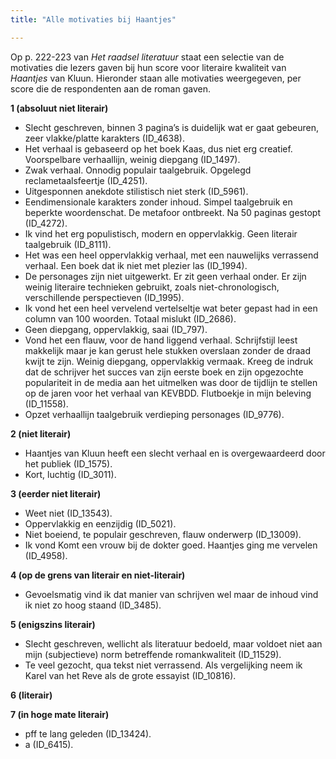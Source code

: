 ```yaml
---
title: "Alle motivaties bij Haantjes"

---
```


Op p. 222-223 van *Het raadsel literatuur* staat een selectie van de motivaties die lezers gaven bij hun score voor literaire kwaliteit van *Haantjes* van Kluun. Hieronder staan alle motivaties weergegeven, per score die de respondenten aan de roman gaven.

**1 (absoluut niet literair)**

- Slecht geschreven, binnen 3 pagina’s is duidelijk wat er gaat gebeuren, zeer vlakke/platte karakters (ID_4638).
- Het verhaal is gebaseerd op het boek Kaas, dus niet erg creatief. Voorspelbare verhaallijn, weinig diepgang (ID_1497).
- Zwak verhaal. Onnodig populair taalgebruik. Opgelegd reclametaalsfeertje (ID_4251).
- Uitgesponnen anekdote stilistisch niet sterk (ID_5961).
- Eendimensionale karakters zonder inhoud. Simpel taalgebruik en beperkte woordenschat. De metafoor ontbreekt. Na 50 paginas gestopt (ID_4272).
- Ik vind het erg populistisch, modern en oppervlakkig. Geen literair taalgebruik (ID_8111).
- Het was een heel oppervlakkig verhaal, met een nauwelijks verrassend verhaal. Een boek dat ik niet met plezier las (ID_1994).
- De personages zijn niet uitgewerkt. Er zit geen verhaal onder. Er zijn weinig literaire technieken gebruikt, zoals niet-chronologisch, verschillende perspectieven (ID_1995).
- Ik vond het een heel vervelend vertelseltje wat beter gepast had in een column van 100 woorden. Totaal mislukt (ID_2686).
- Geen diepgang, oppervlakkig, saai (ID_797).
- Vond het een flauw, voor de hand liggend verhaal. Schrijfstijl leest makkelijk maar je kan gerust hele stukken overslaan zonder de draad kwijt te zijn. Weinig diepgang, oppervlakkig vermaak. Kreeg de indruk dat de schrijver het succes van zijn eerste boek en zijn opgezochte populariteit in de media aan het uitmelken was door de tijdlijn te stellen op de jaren voor het verhaal van KEVBDD. Flutboekje in mijn beleving (ID_11558).
- Opzet verhaallijn taalgebruik verdieping personages (ID_9776).

**2 (niet literair)**

- Haantjes van Kluun heeft een slecht verhaal en is overgewaardeerd door het publiek (ID_1575).
- Kort, luchtig (ID_3011).

**3 (eerder niet literair)**

- Weet niet (ID_13543).
- Oppervlakkig en eenzijdig (ID_5021).
- Niet boeiend, te populair geschreven, flauw onderwerp (ID_13009).
- Ik vond Komt een vrouw bij de dokter goed. Haantjes ging me vervelen (ID_4958).

**4 (op de grens van literair en niet-literair)**

- Gevoelsmatig vind ik dat manier van schrijven wel maar de inhoud vind ik niet zo hoog staand (ID_3485).

**5 (enigszins literair)**

- Slecht geschreven, wellicht als literatuur bedoeld, maar voldoet niet aan mijn (subjectieve) norm betreffende romankwaliteit (ID_11529).
- Te veel gezocht, qua tekst niet verrassend. Als vergelijking neem ik Karel van het Reve als de grote essayist (ID_10816).

**6 (literair)**

**7 (in hoge mate literair)**

- pff te lang geleden (ID_13424).
- a (ID_6415).

<!-- **Hoe zijn de metingen te repliceren?**
VOORBEELDQUERY HIER! -->
